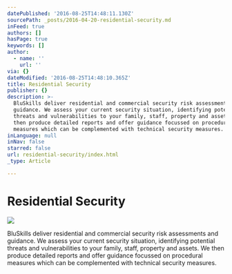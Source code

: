 ```yaml
---
datePublished: '2016-08-25T14:48:11.130Z'
sourcePath: _posts/2016-04-20-residential-security.md
inFeed: true
authors: []
hasPage: true
keywords: []
author:
  - name: ''
    url: ''
via: {}
dateModified: '2016-08-25T14:48:10.365Z'
title: Residential Security
publisher: {}
description: >-
  BluSkills deliver residential and commercial security risk assessments and
  guidance. We assess your current security situation, identifying potential
  threats and vulnerabilities to your family, staff, property and assets. We
  then produce detailed reports and offer guidance focussed on procedural
  measures which can be complemented with technical security measures.
inLanguage: null
inNav: false
starred: false
url: residential-security/index.html
_type: Article

---
```

# Residential Security
![](https://s3-us-west-2.amazonaws.com/the-grid-img/p/1509498c6213a44b5cd95b53e3bf45be29985e43.jpg)

BluSkills deliver residential and commercial security risk assessments and guidance. We assess your current security situation, identifying potential threats and vulnerabilities to your family, staff, property and assets. We then produce detailed reports and offer guidance focussed on procedural measures which can be complemented with technical security measures.